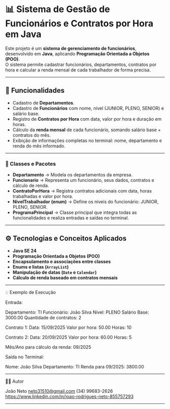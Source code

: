 # 📊 Sistema de Gestão de Funcionários e Contratos por Hora em Java

Este projeto é um **sistema de gerenciamento de funcionários**, desenvolvido em **Java**, aplicando **Programação Orientada a Objetos (POO)**.  
O sistema permite cadastrar funcionários, departamentos, contratos por hora e calcular a renda mensal de cada trabalhador de forma precisa.

---

## 🚀 Funcionalidades

- Cadastro de **Departamentos**.  
- Cadastro de **Funcionários** com nome, nível (JUNIOR, PLENO, SENIOR) e salário base.  
- Registro de **Contratos por Hora** com data, valor por hora e duração em horas.  
- Cálculo da **renda mensal** de cada funcionário, somando salário base + contratos do mês.  
- Exibição de informações completas no terminal: nome, departamento e renda do mês informado.

---

### 🔹 Classes e Pacotes

- **Departamento** → Modela os departamentos da empresa.  
- **Funcionario** → Representa um funcionário, seus dados, contratos e cálculo de renda.  
- **ContratoPorHora** → Registra contratos adicionais com data, horas trabalhadas e valor por hora.  
- **NivelTrabalhador (enum)** → Define os níveis do funcionário: JUNIOR, PLENO, SENIOR.  
- **ProgramaPrincipal** → Classe principal que integra todas as funcionalidades e realiza entradas e saídas no terminal.

---

## ⚙️ Tecnologias e Conceitos Aplicados

- **Java SE 24**  
- **Programação Orientada a Objetos (POO)**  
- **Encapsulamento e associações entre classes**  
- **Enums e listas (`ArrayList`)**  
- **Manipulação de datas (`Date` e `Calendar`)**  
- **Cálculo de renda baseado em contratos mensais**  

---
💡 Exemplo de Execução

Entrada:

Departamento: TI
Funcionário: João Silva
Nível: PLENO
Salário Base: 3000.00
Quantidade de contratos: 2

Contrato 1:
Data: 15/09/2025
Valor por hora: 50.00
Horas: 10

Contrato 2:
Data: 20/09/2025
Valor por hora: 60.00
Horas: 5

Mês/Ano para cálculo da renda: 09/2025


Saída no Terminal:

Nome: João Silva
Departamento: TI
Renda para 09/2025: 3800.00

---

👨‍💻 Autor

João Neto
neto31510@gmail.com
(34) 99683-2626
https://www.linkedin.com/in/joao-rodrigues-neto-855757293

---
